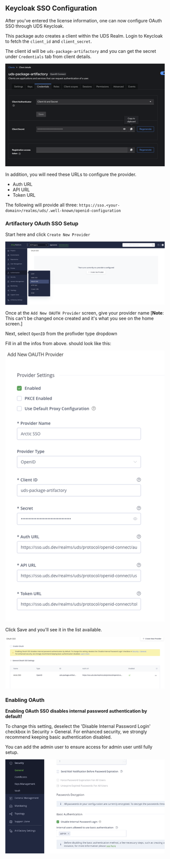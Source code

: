 ## Keycloak SSO Configuration

After you've entered the license information, one can now configure OAuth SSO through UDS Keycloak.

This package auto creates a client within the UDS Realm. Login to Keycloak to fetch the `client_id` and `client_secret`.

The client id will be `uds-package-artifactory` and you can get the secret under `Credentials` tab from client details.

![alt text](imgs/sso/keycloak_client.png)

In addition, you will need these URLs to configure the provider.

* Auth URL
* API URL
* Token URL

The following will provide all three: `https://sso.<your-domain>/realms/uds/.well-known/openid-configuration`

### Artifactory OAuth SSO Setup

Start here and click `Create New Provider`

![alt text](imgs/sso/artifactory_oauth_start.png)

Once at the `Add New OAUTH Provider` screen, give your provider name [**Note**: This can't be changed once created and it's what you see on the home screen.]

Next, select `OpenID` from the profivder type dropdown

Fill in all the infos from above. should look like this:

![alt text](imgs/sso/artifactory_filled_out.png)

Click Save and you'll see it in the list available.

![alt text](imgs/sso/artifactory_oauth_enable.png)

### Enabling OAuth

**Enabling OAuth SSO disables internal password authentication by default!** 

To change this setting, deselect the 'Disable Internal Password Login' checkbox in Security > General.
For enhanced security, we strongly recommend keeping basic authentication disabled.

You can add the admin user to ensure access for admin user until fully setup. 

![alt text](imgs/sso/artifactory_general_basic_auth.png)